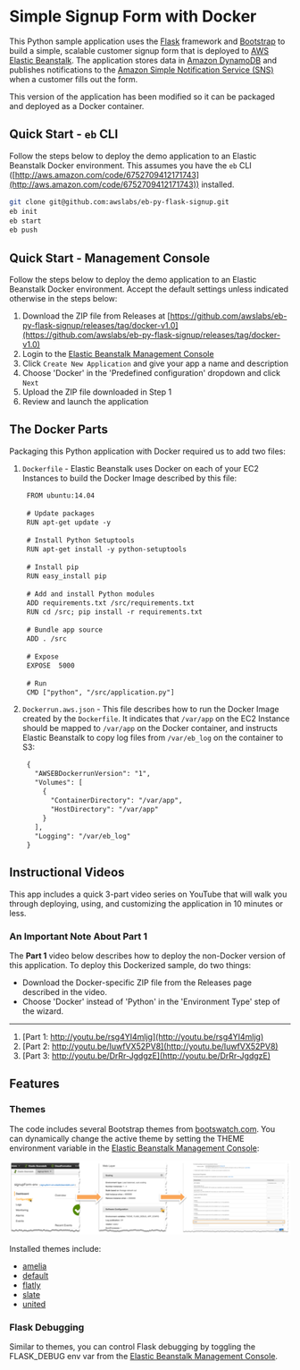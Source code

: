 # Simple Signup Form with Docker
This Python sample application uses the [Flask](http://flask.pocoo.org/) framework and [Bootstrap](http://getbootstrap.com/) to build a simple, scalable customer signup form that is deployed to [AWS Elastic Beanstalk](http://aws.amazon.com/elasticbeanstalk/). The application stores data in [Amazon DynamoDB](http://aws.amazon.com/dynamodb/) and publishes notifications to the [Amazon Simple Notification Service (SNS)](http://aws.amazon.com/sns/) when a customer fills out the form.

This version of the application has been modified so it can be packaged and deployed as a Docker container. 

## Quick Start - `eb` CLI
Follow the steps below to deploy the demo application to an Elastic Beanstalk Docker environment. This assumes you have the `eb` CLI ([http://aws.amazon.com/code/6752709412171743](http://aws.amazon.com/code/6752709412171743)) installed.

```bash
git clone git@github.com:awslabs/eb-py-flask-signup.git
eb init
eb start
eb push
```

## Quick Start - Management Console
Follow the steps below to deploy the demo application to an Elastic Beanstalk Docker environment. Accept the default settings unless indicated otherwise in the steps below:

1. Download the ZIP file from Releases at [https://github.com/awslabs/eb-py-flask-signup/releases/tag/docker-v1.0](https://github.com/awslabs/eb-py-flask-signup/releases/tag/docker-v1.0)
2. Login to the [Elastic Beanstalk Management Console](https://console.aws.amazon.com/elasticbeanstalk)
3. Click `Create New Application` and give your app a name and description
4. Choose 'Docker' in the 'Predefined configuration' dropdown and click `Next`
5. Upload the ZIP file downloaded in Step 1
6. Review and launch the application

## The Docker Parts
Packaging this Python application with Docker required us to add two files:

1. `Dockerfile` - Elastic Beanstalk uses Docker on each of your EC2 Instances to build the Docker Image described by this file:

        FROM ubuntu:14.04

        # Update packages
        RUN apt-get update -y

        # Install Python Setuptools
        RUN apt-get install -y python-setuptools

        # Install pip
        RUN easy_install pip

        # Add and install Python modules
        ADD requirements.txt /src/requirements.txt
        RUN cd /src; pip install -r requirements.txt

        # Bundle app source
        ADD . /src

        # Expose
        EXPOSE  5000

        # Run
        CMD ["python", "/src/application.py"]
        
2. `Dockerrun.aws.json` - This file describes how to run the Docker Image created by the `Dockerfile`. It indicates that `/var/app` on the EC2 Instance should be mapped to `/var/app` on the Docker container, and instructs Elastic Beanstalk to copy log files from `/var/eb_log` on the container to S3:

        {
          "AWSEBDockerrunVersion": "1",
          "Volumes": [
            {
              "ContainerDirectory": "/var/app",
              "HostDirectory": "/var/app"
            }
          ],
          "Logging": "/var/eb_log"
        }
        
## Instructional Videos
This app includes a quick 3-part video series on YouTube that will walk you through deploying, using, and customizing the application in 10 minutes or less.

### An Important Note About Part 1
The **Part 1** video below describes how to deploy the non-Docker version of this application. To deploy this Dockerized sample, do two things:

* Download the Docker-specific ZIP file from the Releases page described in the video.
* Choose 'Docker' instead of 'Python' in the 'Environment Type' step of the wizard. 

---

1. [Part 1: http://youtu.be/rsg4YI4mljg](http://youtu.be/rsg4YI4mljg)
2. [Part 2: http://youtu.be/IuwfVX52PV8](http://youtu.be/IuwfVX52PV8)
3. [Part 3: http://youtu.be/DrRr-JgdgzE](http://youtu.be/DrRr-JgdgzE)

## Features

### Themes
The code includes several Bootstrap themes from [bootswatch.com](http://bootswatch.com/). You can dynamically change the active theme by setting the THEME environment variable in the [Elastic Beanstalk Management Console](https://console.aws.amazon.com/elasticbeanstalk):

![](misc/theme-flow.png)

Installed themes include:

* [amelia](http://bootswatch.com/amelia)
* [default](http://bootswatch.com/default)
* [flatly](http://bootswatch.com/flatly)
* [slate](http://bootswatch.com/slate)
* [united](http://bootswatch.com/united)

### Flask Debugging
Similar to themes, you can control Flask debugging by toggling the FLASK_DEBUG env var from the [Elastic Beanstalk Management Console](https://console.aws.amazon.com/elasticbeanstalk).

